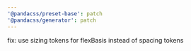 ```yaml
---
'@pandacss/preset-base': patch
'@pandacss/generator': patch
---
```


fix: use sizing tokens for flexBasis instead of spacing tokens
